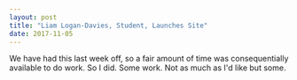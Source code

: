 ```yaml
---
layout: post
title: "Liam Logan-Davies, Student, Launches Site"
date: 2017-11-05
---
```


We have had this last week off, so a fair amount of time was consequentially available to do work. So I did. Some work. Not as much as I'd like but some.
